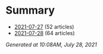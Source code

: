 # Summary
* [2021-07-27](https://github.com/nuuuwan/news_lk/blob/data/news_lk.2021-07-27.json) (52 articles)
* [2021-07-28](https://github.com/nuuuwan/news_lk/blob/data/news_lk.2021-07-28.json) (64 articles)

*Generated at 10:08AM, July 28, 2021*